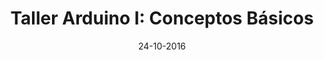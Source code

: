 ---
title: Taller Arduino I&#58; Conceptos Básicos
speaker: Manuel Peña Fernández
bio: Graduado en Ingeniería Electrónica Industrial y Automática por la Universidad Carlos III de Madrid. Actualmente cursando un Máster en Electrónica. Entusiasta de las nuevas tecnologías y defensor de la libre transmisión del conocimiento para el desarrollo humano.
date: 24-10-2016
time: 12:00-14:00
link: https://github.com/roboticslab-uc3m/textiles
description: Decídete a dar el paso para iniciarte en el mundo de Arduino. En este taller te enseñaremos a utilizar la IDE para realizar tu primer programa en C con nosotros. Aprenderás a mover servos, leer sensores, o controlar LEDs. Pero este taller es solo un punto de partida&#58; también conocerás las distintas placas que existen actualmente así como los principales recursos de autoaprendizaje para seguir avanzando en este mundillo por tu cuenta.

requirements: Para este taller se requieren nociones básicas de C y ordenador portátil con [Arduino IDE](https://www.arduino.cc/en/Main/Software) instalado.
keyword: arduino1
---